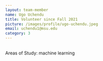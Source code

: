 ```yaml
---
layout: team-member
name: Ugo Uchendu
title: Volunteer since Fall 2021
picture: /images/profile/ugo-uchendu.jpeg
email: uchendu1@msu.edu
category: 3
---
```


<br/>
Areas of Study: machine learning
<br/>
